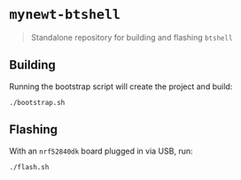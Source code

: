 # `mynewt-btshell`

> Standalone repository for building and flashing `btshell`

## Building

Running the bootstrap script will create the project and build:

```shell
./bootstrap.sh
```

## Flashing

With an `nrf52840dk` board plugged in via USB, run:

```shell
./flash.sh
```
